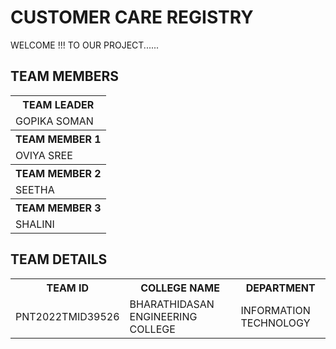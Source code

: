 # CUSTOMER CARE REGISTRY

WELCOME !!! TO OUR PROJECT......

<!DOCTYPE html>
<html>
<head>
</head>
<body>

<h2>TEAM MEMBERS</h2>

<table>
  <tr>
    <th>TEAM LEADER</th>
    </tr>
  <tr>
    <td>GOPIKA SOMAN </td>
    </tr>
  <tr>
    <th>TEAM MEMBER 1 </th>
  </tr>
  <tr>
   <td>OVIYA SREE </td>
    </tr>
  <tr>
    <th>TEAM MEMBER 2</th>
    </tr>
  <tr>
    <td>SEETHA</td>
    </tr>
  <tr>
    <th>TEAM MEMBER 3 </th>
    </tr>
  <tr>
    <td>SHALINI</td>
    </tr>
  </table>
  <h2>TEAM DETAILS</h2>
  <table>
  <tr>
    <th>TEAM ID</th>
    <th>COLLEGE NAME</th>
    <th>DEPARTMENT</th>
  </tr>
  <tr>
    <td>PNT2022TMID39526</td>
    <td>BHARATHIDASAN ENGINEERING COLLEGE</td>
    <td>INFORMATION TECHNOLOGY</td>
  </tr>
 
</table>

</body>
</html>
